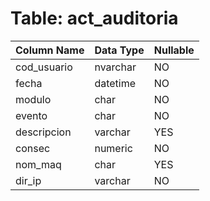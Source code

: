 # Table: act_auditoria

| Column Name | Data Type | Nullable |
|-------------|-----------|----------|
| cod_usuario | nvarchar | NO |
| fecha | datetime | NO |
| modulo | char | NO |
| evento | char | NO |
| descripcion | varchar | YES |
| consec | numeric | NO |
| nom_maq | char | YES |
| dir_ip | varchar | NO |
